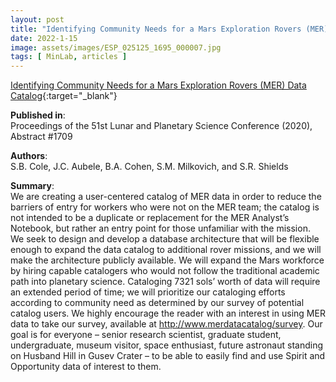 ```yaml
---
layout: post
title: "Identifying Community Needs for a Mars Exploration Rovers (MER) Data Catalog"
date: 2022-1-15
image: assets/images/ESP_025125_1695_000007.jpg
tags: [ MinLab, articles ]
---
```


[Identifying Community Needs for a Mars Exploration Rovers (MER) Data Catalog](https://www.hou.usra.edu/meetings/lpsc2020/pdf/1709.pdf){:target="_blank"}  

**Published in**:   
Proceedings of the 51st Lunar and Planetary Science Conference (2020), Abstract #1709

**Authors**:   
S.B. Cole, J.C. Aubele, B.A. Cohen, S.M. Milkovich, and S.R. Shields

**Summary**:   
We are creating a user-centered catalog of MER data in order to reduce the barriers of entry for workers who were not on the MER team; the catalog is not intended to be a duplicate or replacement for the MER Analyst’s Notebook, but rather an entry point for those unfamiliar with the mission. We seek to design and develop a database architecture that will be flexible enough to expand the data catalog to additional rover missions, and we will make the architecture publicly available. We will expand the Mars workforce by hiring capable catalogers who would not follow the traditional academic path into planetary science. Cataloging 7321 sols’ worth of data will require an extended period of time; we will prioritize our cataloging efforts according to community need as determined by our survey of potential catalog users. We highly encourage the reader with an interest in using MER data
to take our survey, available at http://www.merdatacatalog/survey. Our goal is for everyone – senior research scientist, graduate student, undergraduate, museum visitor, space enthusiast, future astronaut standing on Husband Hill in Gusev Crater – to be able to easily find and use Spirit and Opportunity data of interest to them.